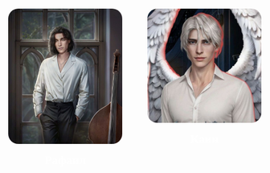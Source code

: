 <!DOCTYPE html>
<html lang="ru">
<head>
  <meta charset="UTF-8">
  <title>Выбор героя</title>
  <style>
    body {
      margin: 0;
      font-family: 'Georgia', serif;
      background: url('https://images.stopgame.ru/games/logos/27002/c448x448/oTXDDaEdxeFHScAbOi22iQ/romance_club-square.jpg') no-repeat center center fixed;
      background-size: cover;
      color: #fff;
      text-align: center;
    }
    .container {
      display: flex;
      justify-content: center;
      gap: 50px;
      padding-top: 100px;
    }
    .character {
      cursor: pointer;
      text-align: center;
    }
    .character img {
      width: 250px;
      border-radius: 20px;
      box-shadow: 0 0 20px rgba(255, 255, 255, 0.3);
      transition: transform 0.3s ease;
    }
    .character img:hover {
      transform: scale(1.05);
    }
    .name {
      margin-top: 15px;
      font-size: 24px;
      font-weight: bold;
    }
  </style>
</head>
<body>
  <div class="container">
    <div class="character" onclick="location.href='rafael.html'">
      <img src="images/rafael.jpg" alt="Рафаил">
      <div class="name">Рафаил</div>
    </div>
    <div class="character" onclick="location.href='kain.html'">
      <img src="images/kain.jpg" alt="Каин">
      <div class="name">Каин</div>
    </div>
  </div>
</body>
</html>
